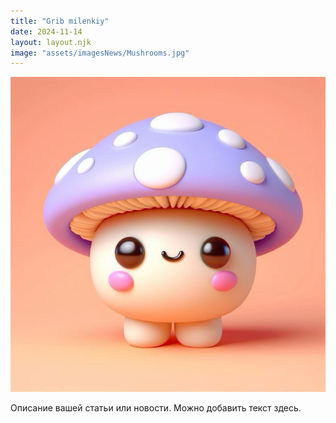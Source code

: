 ```yaml
---
title: "Grib milenkiy"
date: 2024-11-14
layout: layout.njk
image: "assets/imagesNews/Mushrooms.jpg"
---
```


![Альтернативный текст изображения](assets/imagesNews/Mushrooms.jpg)

Описание вашей статьи или новости. Можно добавить текст здесь.
